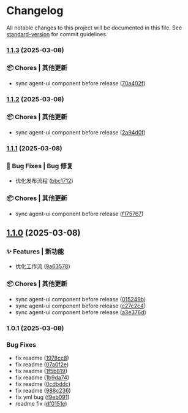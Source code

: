 # Changelog

All notable changes to this project will be documented in this file. See [standard-version](https://github.com/conventional-changelog/standard-version) for commit guidelines.

### [1.1.3](https://github.com/TencentCloudBase/cloudbase-agent-ui/compare/v1.1.2...v1.1.3) (2025-03-08)


### 📦 Chores | 其他更新

* sync agent-ui component before release ([70a402f](https://github.com/TencentCloudBase/cloudbase-agent-ui/commit/70a402fe69185bacdb5294633311ba176854f47c))

### [1.1.2](https://github.com/TencentCloudBase/cloudbase-agent-ui/compare/v1.1.1...v1.1.2) (2025-03-08)


### 📦 Chores | 其他更新

* sync agent-ui component before release ([2a94d0f](https://github.com/TencentCloudBase/cloudbase-agent-ui/commit/2a94d0f67a15a16bc1ce965ee0f11c75aa8f5031))

### [1.1.1](https://github.com/TencentCloudBase/cloudbase-agent-ui/compare/v1.1.0...v1.1.1) (2025-03-08)


### 🐛 Bug Fixes | Bug 修复

* 优化发布流程 ([bbc1712](https://github.com/TencentCloudBase/cloudbase-agent-ui/commit/bbc17121c9210a107b987aa4b7657de12e3a66a0))


### 📦 Chores | 其他更新

* sync agent-ui component before release ([f175767](https://github.com/TencentCloudBase/cloudbase-agent-ui/commit/f175767b844ba4ff907d216c76a1392ce3dc64f8))

## [1.1.0](https://github.com/TencentCloudBase/cloudbase-agent-ui/compare/v1.0.1-dev...v1.1.0) (2025-03-08)


### ✨ Features | 新功能

* 优化工作流 ([9a63578](https://github.com/TencentCloudBase/cloudbase-agent-ui/commit/9a63578302d74de0f0ebb45460a6c605d1b10b01))


### 📦 Chores | 其他更新

* sync agent-ui component before release ([015249b](https://github.com/TencentCloudBase/cloudbase-agent-ui/commit/015249bed455d37d4a0fb2187a1787bf4a9c4803))
* sync agent-ui component before release ([c27c2c4](https://github.com/TencentCloudBase/cloudbase-agent-ui/commit/c27c2c423659c9dd9b31f6b39b109e2fff677032))
* sync agent-ui component before release ([a3e376d](https://github.com/TencentCloudBase/cloudbase-agent-ui/commit/a3e376d9ca6e4b53f0b196eedaeaff23b9f19af5))

### 1.0.1 (2025-03-08)


### Bug Fixes

* fix readme ([1978cc8](https://github.com/TencentCloudBase/cloudbase-agent-ui/commit/1978cc800fe5149d102c493a6c3a07d8b9e6fa1e))
* fix readme ([07a0f2e](https://github.com/TencentCloudBase/cloudbase-agent-ui/commit/07a0f2e2f1e152cb1f1c4056cf90b0236879dbc1))
* fix readme ([1f5b819](https://github.com/TencentCloudBase/cloudbase-agent-ui/commit/1f5b81904391f53093ac3892fbc380329948d952))
* fix readme ([1b9da74](https://github.com/TencentCloudBase/cloudbase-agent-ui/commit/1b9da74613e6fc8faf75a400fd1a0cf136dcd436))
* fix readme ([0cdbddc](https://github.com/TencentCloudBase/cloudbase-agent-ui/commit/0cdbddc0e63c3d2073d42320c1a88c7a87d91285))
* fix readme ([988c236](https://github.com/TencentCloudBase/cloudbase-agent-ui/commit/988c2368fbe7850e1271362621b6114959a4d272))
* fix yml bug ([f9eb091](https://github.com/TencentCloudBase/cloudbase-agent-ui/commit/f9eb091f944f60c5229fae18ee1ec3a1e50a844f))
* readme fix ([df0151e](https://github.com/TencentCloudBase/cloudbase-agent-ui/commit/df0151e414ec24c9b4da4b2a229198ec17b97815))
